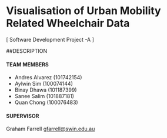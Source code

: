 # Visualisation of Urban Mobility Related Wheelchair Data 
[ Software Development Project -A ]

##DESCRIPTION

#### TEAM MEMBERS
- Andres Alvarez (101742154)
- Aylwin Sim (100074144)
- Binay Dhawa (101187399)
- Sanee Salim (101887181)
- Quan Chong (100076483)

#### SUPERVISOR
Graham Farrell
gfarrell@swin.edu.au
